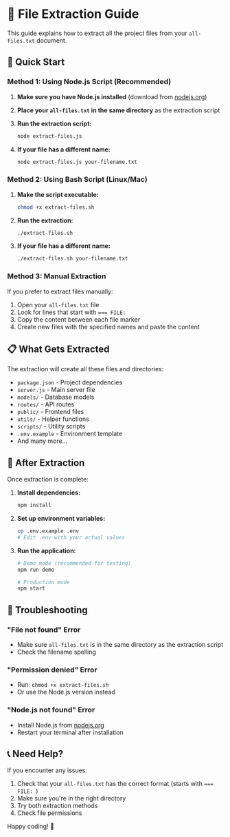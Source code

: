# 📁 File Extraction Guide

This guide explains how to extract all the project files from your `all-files.txt` document.

## 🚀 Quick Start

### Method 1: Using Node.js Script (Recommended)

1. **Make sure you have Node.js installed** (download from [nodejs.org](https://nodejs.org))

2. **Place your `all-files.txt` in the same directory** as the extraction script

3. **Run the extraction script:**
   ```bash
   node extract-files.js
   ```

4. **If your file has a different name:**
   ```bash
   node extract-files.js your-filename.txt
   ```

### Method 2: Using Bash Script (Linux/Mac)

1. **Make the script executable:**
   ```bash
   chmod +x extract-files.sh
   ```

2. **Run the extraction:**
   ```bash
   ./extract-files.sh
   ```

3. **If your file has a different name:**
   ```bash
   ./extract-files.sh your-filename.txt
   ```

### Method 3: Manual Extraction

If you prefer to extract files manually:

1. Open your `all-files.txt` file
2. Look for lines that start with `=== FILE: `
3. Copy the content between each file marker
4. Create new files with the specified names and paste the content

## 📋 What Gets Extracted

The extraction will create all these files and directories:
- `package.json` - Project dependencies
- `server.js` - Main server file
- `models/` - Database models
- `routes/` - API routes
- `public/` - Frontend files
- `utils/` - Helper functions
- `scripts/` - Utility scripts
- `.env.example` - Environment template
- And many more...

## 🎯 After Extraction

Once extraction is complete:

1. **Install dependencies:**
   ```bash
   npm install
   ```

2. **Set up environment variables:**
   ```bash
   cp .env.example .env
   # Edit .env with your actual values
   ```

3. **Run the application:**
   ```bash
   # Demo mode (recommended for testing)
   npm run demo
   
   # Production mode
   npm start
   ```

## 🔧 Troubleshooting

### "File not found" Error
- Make sure `all-files.txt` is in the same directory as the extraction script
- Check the filename spelling

### "Permission denied" Error
- Run: `chmod +x extract-files.sh`
- Or use the Node.js version instead

### "Node.js not found" Error
- Install Node.js from [nodejs.org](https://nodejs.org)
- Restart your terminal after installation

## 📞 Need Help?

If you encounter any issues:
1. Check that your `all-files.txt` has the correct format (starts with `=== FILE: `)
2. Make sure you're in the right directory
3. Try both extraction methods
4. Check file permissions

Happy coding! 🚀